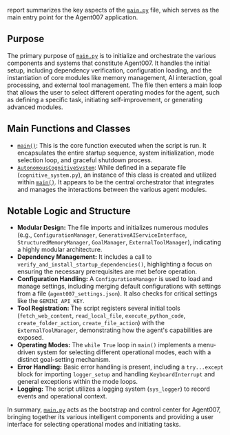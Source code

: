  report summarizes the key aspects of the [`main.py`](main.py) file, which serves as the main entry point for the Agent007 application.

## Purpose

The primary purpose of [`main.py`](main.py) is to initialize and orchestrate the various components and systems that constitute Agent007. It handles the initial setup, including dependency verification, configuration loading, and the instantiation of core modules like memory management, AI interaction, goal processing, and external tool management. The file then enters a main loop that allows the user to select different operating modes for the agent, such as defining a specific task, initiating self-improvement, or generating advanced modules.

## Main Functions and Classes

- [`main()`](main.py:62): This is the core function executed when the script is run. It encapsulates the entire startup sequence, system initialization, mode selection loop, and graceful shutdown process.
- [`AutonomousCognitiveSystem`](cognitive_system.py): While defined in a separate file (`cognitive_system.py`), an instance of this class is created and utilized within [`main()`](main.py:127). It appears to be the central orchestrator that integrates and manages the interactions between the various agent modules.

## Notable Logic and Structure

- **Modular Design:** The file imports and initializes numerous modules (e.g., `ConfigurationManager`, `GenerativeAIServiceInterface`, `StructuredMemoryManager`, `GoalManager`, `ExternalToolManager`), indicating a highly modular architecture.
- **Dependency Management:** It includes a call to `verify_and_install_startup_dependencies()`, highlighting a focus on ensuring the necessary prerequisites are met before operation.
- **Configuration Handling:** A `ConfigurationManager` is used to load and manage settings, including merging default configurations with settings from a file (`agent007_settings.json`). It also checks for critical settings like the `GEMINI_API_KEY`.
- **Tool Registration:** The script registers several initial tools (`fetch_web_content`, `read_local_file`, `execute_python_code`, `create_folder_action`, `create_file_action`) with the `ExternalToolManager`, demonstrating how the agent's capabilities are exposed.
- **Operating Modes:** The `while True` loop in `main()` implements a menu-driven system for selecting different operational modes, each with a distinct goal-setting mechanism.
- **Error Handling:** Basic error handling is present, including a `try...except` block for importing `logger_setup` and handling `KeyboardInterrupt` and general exceptions within the mode loops.
- **Logging:** The script utilizes a logging system (`sys_logger`) to record events and operational context.

In summary, [`main.py`](main.py) acts as the bootstrap and control center for Agent007, bringing together its various intelligent components and providing a user interface for selecting operational modes and initiating tasks.
